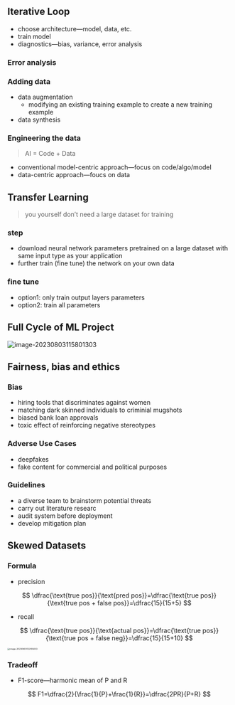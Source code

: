 ## Iterative Loop

* choose architecture—model, data, etc.
* train model
* diagnostics—bias, variance, error analysis

### Error analysis

### Adding data

* data augmentation
	* modifying an existing training example to create a new training example
* data synthesis

### Engineering the data

> AI = Code + Data

* conventional model-centric approach—focus on code/algo/model
* data-centric approach—foucs on data

## Transfer Learning

> you yourself don’t need a large dataset for training

### step

* download neural network parameters pretrained on a large dataset with same input type as your application
* further train (fine tune) the network on your own data

### fine tune

* option1:  only train output layers parameters
* option2: train all parameters

## Full Cycle of ML Project

![image-20230803115801303](C:/Users/Lenovo/AppData/Roaming/Typora/typora-user-images/image-20230803115801303.png)

## Fairness, bias and ethics

### Bias

* hiring tools that discriminates against women
* matching dark skinned individuals to criminial mugshots
* biased bank loan approvals
* toxic effect of reinforcing negative stereotypes

### Adverse Use Cases

* deepfakes
* fake content for commercial and political purposes

### Guidelines

* a diverse team to brainstorm potential threats
* carry out literature researc
* audit system before deployment
* develop mitigation plan

## Skewed Datasets

### Formula

* precision

$$
\dfrac{\text{true pos}}{\text{pred pos}}=\dfrac{\text{true pos}}{\text{true pos + false pos}}=\dfrac{15}{15+5}
$$

* recall

$$
\dfrac{\text{true pos}}{\text{actual pos}}=\dfrac{\text{true pos}}{\text{true pos + false neg}}=\dfrac{15}{15+10}
$$

<img src="C:/Users/Lenovo/AppData/Roaming/Typora/typora-user-images/image-20230803122555653.png" alt="image-20230803122555653" style="zoom:33%;" />

### Tradeoff

* F1-score—harmonic mean of P and R

$$
F1=\dfrac{2}{\frac{1}{P}+\frac{1}{R}}=\dfrac{2PR}{P+R}
$$




